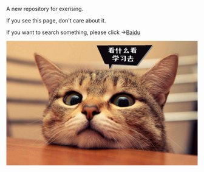 A new repository for exerising.

If you see this page, don't care about it.



If you want to search something, please click ->[Baidu](https://www.baidu.com)

![cat](tig.jpg)
